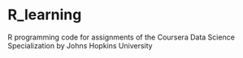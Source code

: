 # R_learning
R programming code for assignments of the Coursera Data Science Specialization by Johns Hopkins University
